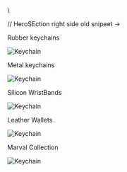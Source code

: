 <!-- EVA KEY - A BUSINESS LANDING FOR SHOWING OFF THE MISSION, VISION AND CATELOG OF PRODUCTS EVAKEY OWNS. -->

<!-- HEROSECTION v1->  -->
<!-- "use client";
import React, { useRef, useState, useEffect } from "react";
import ButtonWave from "./ButtonWave";
import Image from "next/image";
import { Swiper, SwiperSlide } from "swiper/react";
import "swiper/css";
import "swiper/css/effect-fade";
import "swiper/css/navigation";
import "swiper/css/pagination";
import { EffectFade, Navigation, Pagination } from "swiper/modules";

const CircleClass = ` border-2 rounded-full bg-white h-[15rem] w-[15rem]  `;

const ImageSliderHero = () => {
  return (
    // Your JSX (converted HTML) code here
    <React.Fragment>
      <Swiper
        spaceBetween={30}
        effect={"fade"}
        loop={true}
        navigation={false}
        pagination={{
          clickable: true,
        }}
        onDurationChange={1}
        modules={[EffectFade, Navigation, Pagination]}
        className="myswiper swiper-wrapper "
      >
        <SwiperSlide className="main swiper-slide" id="glacier">
          <div className=" flex justify-between relative flex-col gap-16 ">
            <div
              className={`${CircleClass}  ml-[5rem] relative overflow-hidden `}
            >
              <Image src={"/rubberkeychain/MC-15.jpg"} quality={100} fill />
            </div>
            <div
              className={`${CircleClass} ml-[23rem] top-[25%] absolute overflow-hidden `}
            >
              <div className="relative w-full h-full  overflow-hidden ">
                <Image src={"/rubberkeychain/MC-9.jpg"} quality={100} fill />
              </div>
            </div>
            <div
              className={`${CircleClass} ml-[5rem] relative overflow-hidden `}
            >
              <Image src={"/rubberkeychain/MC-10.jpg"} quality={100} fill />
            </div>
          </div>
        </SwiperSlide>
        <SwiperSlide className="main swiper-slide" id="coral">
          <div className=" flex justify-between relative flex-col gap-16 ">
            <div
              className={`${CircleClass}  ml-[5rem] relative overflow-hidden  `}
            >
              <Image src={"/rubberkeychain/MC-3.jpg"} quality={100} fill />
            </div>
            <div
              className={`${CircleClass} ml-[23rem] top-[25%] absolute overflow-hidden `}
            >
              <div className="relative w-full h-full  overflow-hidden ">
                <Image src={"/rubberkeychain/MC-6.jpg"} quality={100} fill />
              </div>
            </div>
            <div
              className={`${CircleClass} ml-[5rem] relative overflow-hidden `}
            >
              <Image src={"/rubberkeychain/MC-24.png"} quality={100} fill />
            </div>
          </div>
        </SwiperSlide>
      </Swiper>

      <div className="swiper-pagination"></div>
    </React.Fragment>
  );
};

const HeroSection = () => {
  const CircleClass = ` border-2 rounded-full bg-secondary h-[15rem] w-[15rem] `;
  return (
    <section className="h-[100vh] md:px-[7rem] bg-white text-black hidden relative sm:flex justify-center items-center sm:pt-[6.5rem]">
      <div className="left-container w-1/2 gap-9 relative flex flex-col justify-center ">
        <div className="brand&punchline text-5xl flex flex-col ">
          <div className="flex gap-3">
            <Image
              className="brand_logo "
              src="/evakey_logo.svg"
              width={220}
              height={80}
              quality={100}
              alt="Logo"
            />
            <h1 className=""> YOUR PARTNER IN </h1>
          </div>
          <p className="ml-[-0.2rem]">CRAFTING PROMOTIONS</p>
        </div>
        <div className="secondpunchline relative flex text-justify flex-col text-xl max-w-[28rem]">
          <p className="">
            {
              "Unlock brand brilliance : Customized keychains labels wristband's (PVC, silicon, and more infused with our innovation.)"
            }
          </p>
        </div>
        <div className="email-us flex  ">
          <div className="border-2 flex py-5 px-10 bg-text text-secondary  gap-7 items-center rounded-3xl">
            Get catelog on your mail
            <ButtonWave title={"Contact Us"} className="roundex-sm" />
          </div>
        </div>
      </div>
      <div
        className="right-container w-1/2 flex items-center 
       relative"
      >
        <ImageSliderHero />
      </div>
    </section>
  );
};

export default HeroSection; -->
\





// HeroSEction right side old snipeet -> 


   <div className="grid grid-cols-5 gap-4 h-[80%] self-center relative">
        <div className="relative flex justify-center items-center">
          <div className="absolute top-[50%] left-[50%] z-10 translate-x-[-50%] translate-y-[-50%] p-2">
            <p
              className="transform -r [writing-mode:vertical-lr] [text-orientation:upright] 
            "
            >
              Rubber keychains
            </p>
          </div>
          <div className="flex items-center justify-center p-4 bg-[#FFD1DC] rounded-lg relative h-full w-full">
            <img
              alt="Keychain"
              className="absolute inset-0 w-full h-full object-cover filter blur-lg"
              src="/metal1.jpg"
            />
          </div>
        </div>
        <div className="relative flex justify-center items-center">
          <div className="absolute top-[50%] left-[50%] z-10 translate-x-[-50%] translate-y-[-50%] p-2">
            <p
              className="transform -r [writing-mode:vertical-lr] [text-orientation:upright]
            "
            >
              Metal keychains
            </p>
          </div>
          <div className="flex items-center justify-center p-4 bg-[#FFD1DC] rounded-lg relative h-full w-full">
            <img
              alt="Keychain"
              className="absolute inset-0 w-full h-full object-cover filter blur-lg"
              src="/metal1.jpg"
            />
          </div>
        </div>
        <div className="relative flex justify-center items-center">
          <div className="absolute top-[50%] left-[50%] z-10 translate-x-[-50%] translate-y-[-50%] p-2">
            <p
              className="transform -r [writing-mode:vertical-lr] [text-orientation:upright]
            "
            >
              Silicon WristBands
            </p>
          </div>
          <div className="flex items-center justify-center p-4 bg-[#FFD1DC] rounded-lg relative h-full w-full">
            <img
              alt="Keychain"
              className="absolute inset-0 w-full h-full object-cover filter blur-lg"
              src="/metal1.jpg"
            />
          </div>
        </div>
        <div className="relative flex justify-center items-center">
          <div className="absolute top-[50%] left-[50%] z-10 translate-x-[-50%] translate-y-[-50%] p-2">
            <p
              className="transform -r [writing-mode:vertical-lr] [text-orientation:upright]
            "
            >
              Leather Wallets 
            </p>
          </div>
          <div className="flex items-center justify-center p-4 bg-[#FFD1DC] rounded-lg relative h-full w-full">
            <img
              alt="Keychain"
              className="absolute inset-0 w-full h-full object-cover filter blur-lg"
              src="/metal1.jpg"
            />
          </div>
        </div>
        <div className="relative flex justify-center items-center">
          <div className="absolute top-[50%] left-[50%] z-10 translate-x-[-50%] translate-y-[-50%] p-2">
            <p
              className="transform -r [writing-mode:vertical-lr] [text-orientation:upright]
            "
            >
              Marval Collection
            </p>
          </div>
          <div className="flex items-center justify-center p-4 bg-[#FFD1DC] rounded-lg relative h-full w-full">
            <img
              alt="Keychain"
              className="absolute inset-0 w-full h-full object-cover filter blur-lg"
              src="/metal1.jpg"
            />
          </div>
        </div>
      </div>